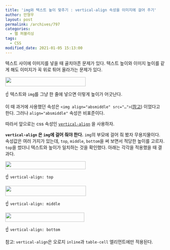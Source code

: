 ```yaml
---
title: 'img와 텍스트 높이 맞추기 : vertical-align 속성을 이미지에 걸어 주기'
author: 안형우
layout: post
permalink: /archives/797
categories:
  - 웹 퍼블리싱
tags:
  - CSS
modified_date: 2021-01-05 15:13:00
---
```

텍스트 사이에 이미지를 넣을 때 골치아픈 문제가 있다. 텍스트 높이와 이미지 높이를 같게 해도 이미지가 꼭 위로 튀어 올라가는 문제가 있다.

<img src="/uploads/legacy/old-images/1/cfile25.uf.143F2D4A4D4BC96B3248BE.png" width="253" height="29" />

☝ 텍스트와 `img`를 그냥 한 줄에 넣으면 이렇게 높이가 어긋난다.

이 때 과거에 사용했던 속성은 `<img align="absmiddle" src="…">`([참고](https://www.w3.org/MarkUp/Test/Img/imgtest.html)) 이었다고 한다. 그러나 `align="absmiddle"` 속성은 비표준이다.

따라서 앞으로는 css 속성인 [`vertical-align`](https://developer.mozilla.org/ko/docs/Web/CSS/vertical-align) 을 사용하자.

**`vertical-align` 은 `img`에 걸어 줘야 한다.** `img`의 부모에 걸어 줘 봤자 무용지물이다. 속성값은 여러 가지가 있는데, `top`, `middle`, `bottom`을 써 보면서 적당한 높이를 고르자. `top`을 썼더니 텍스트와 높이가 일치하는 것을 확인했다. 아래는 각각을 적용했을 때 결과다.

<img src="/uploads/legacy/old-images/1/cfile29.uf.19502B4F4D4BC96B278622.png" width="253" height="25" />

☝ `vertical-align: top`

<img src="/uploads/legacy/old-images/1/cfile23.uf.150FAE564D4BC96B2C99EF.png" width="254" height="32" />

☝ `vertical-align: middle`

<img src="/uploads/legacy/old-images/1/cfile22.uf.1570C4514D4BC96B1E8768.png" width="249" height="29" />

☝ `vertical-align: bottom`

참고: `vertical-align`은 오로지 `inline`과 `table-cell` 엘리먼트에만 적용된다.